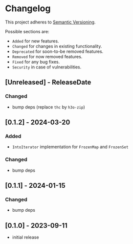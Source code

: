 # Changelog

This project adheres to [Semantic Versioning](https://semver.org/spec/v2.0.0.html).

Possible sections are:

- `Added` for new features.
- `Changed` for changes in existing functionality.
- `Deprecated` for soon-to-be removed features.
- `Removed` for now removed features.
- `Fixed` for any bug fixes.
- `Security` in case of vulnerabilities.

<!-- next-header -->
## [Unreleased] - ReleaseDate

### Changed

- bump deps (replace `thc` by `h3o-zip`)

## [0.1.2] - 2024-03-20

### Added

- `IntoIterator` implementation for `FrozenMap` and `FrozenSet`

### Changed

- bump deps

## [0.1.1] - 2024-01-15

### Changed

- bump deps

## [0.1.0] - 2023-09-11

- initial release
